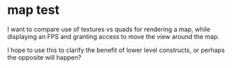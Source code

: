 
# map test

I want to compare use of textures vs quads for rendering a map, while displaying an FPS and granting access to move the view around the map.

I hope to use this to clarify the benefit of lower level constructs, or perhaps the opposite will happen?

